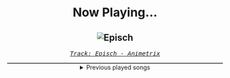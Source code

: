 <div align="center"> 
<h1>Now Playing...</h1>

![Episch](https://i.scdn.co/image/ab67616d00001e02dcafb199e4a13ee8296a6f07)
--
_<samp><a href="https://open.spotify.com/track/0BEq9q3XmPd4N8RRHwhi3L">Track: Episch - Animetrix</a></samp>_

<div style="border: 1px #4B5054 solid"></div>
<details>
  <summary>
    Previous played songs
  </summary>
  <table>
    <thead>
      <tr>
        <th>
          Artist
        </th>
        <th>
          Song
        </th>
        <th>
          Link
        </th>
      </tr>
    </thead>
    <tbody>
      <tr><td>Animetrix</td><td>Episch</td><td><a href="https://open.spotify.com/track/0BEq9q3XmPd4N8RRHwhi3L">https://open.spotify.com/track/0BEq9q3XmPd4N8RRHwhi3L</a></td></tr><tr><td>Anbu Monastir</td><td>Akatsuki Cypher</td><td><a href="https://open.spotify.com/track/7AV11Hq9Z1mF5RPR9Ikpw6">https://open.spotify.com/track/7AV11Hq9Z1mF5RPR9Ikpw6</a></td></tr><tr><td>Anbu Monastir</td><td>Madara Uchiha Origin</td><td><a href="https://open.spotify.com/track/3otEUEkrLWszdsW8Ppi7In">https://open.spotify.com/track/3otEUEkrLWszdsW8Ppi7In</a></td></tr><tr><td>Anbu Monastir</td><td>Hokage Cypher</td><td><a href="https://open.spotify.com/track/5hGU5YvNezwlFFLUg8VKtG">https://open.spotify.com/track/5hGU5YvNezwlFFLUg8VKtG</a></td></tr><tr><td>Anbu Monastir</td><td>Dattebayo</td><td><a href="https://open.spotify.com/track/0fVgS14RhyOpQ5oGuoHbE0">https://open.spotify.com/track/0fVgS14RhyOpQ5oGuoHbE0</a></td></tr><tr><td>Animetrix</td><td>Episch</td><td><a href="https://open.spotify.com/track/0BEq9q3XmPd4N8RRHwhi3L">https://open.spotify.com/track/0BEq9q3XmPd4N8RRHwhi3L</a></td></tr><tr><td>Anbu Monastir</td><td>Akatsuki Cypher</td><td><a href="https://open.spotify.com/track/7AV11Hq9Z1mF5RPR9Ikpw6">https://open.spotify.com/track/7AV11Hq9Z1mF5RPR9Ikpw6</a></td></tr><tr><td>Anbu Monastir</td><td>Madara Uchiha Origin</td><td><a href="https://open.spotify.com/track/3otEUEkrLWszdsW8Ppi7In">https://open.spotify.com/track/3otEUEkrLWszdsW8Ppi7In</a></td></tr><tr><td>Anbu Monastir</td><td>Hokage Cypher</td><td><a href="https://open.spotify.com/track/5hGU5YvNezwlFFLUg8VKtG">https://open.spotify.com/track/5hGU5YvNezwlFFLUg8VKtG</a></td></tr><tr><td>Sabaton</td><td>Night Witches</td><td><a href="https://open.spotify.com/track/1xBRGN41DWx2vwNFY5CvGe">https://open.spotify.com/track/1xBRGN41DWx2vwNFY5CvGe</a></td></tr><tr><td>Sabaton</td><td>For Whom the Bell Tolls - Metallica Cover</td><td><a href="https://open.spotify.com/track/1xK6xLcJMTAC4BgmREXpGJ">https://open.spotify.com/track/1xK6xLcJMTAC4BgmREXpGJ</a></td></tr><tr><td>Sabaton</td><td>Man of War</td><td><a href="https://open.spotify.com/track/6lXECPIIcucEYXgdTe9vZG">https://open.spotify.com/track/6lXECPIIcucEYXgdTe9vZG</a></td></tr><tr><td>Sabaton</td><td>7734</td><td><a href="https://open.spotify.com/track/6ovlMmTTp4fyvD9DBe1zo1">https://open.spotify.com/track/6ovlMmTTp4fyvD9DBe1zo1</a></td></tr><tr><td>Sabaton</td><td>Hearts of Iron</td><td><a href="https://open.spotify.com/track/3xQgAWspIz6Klwj28u79b7">https://open.spotify.com/track/3xQgAWspIz6Klwj28u79b7</a></td></tr><tr><td>Sabaton</td><td>Far from the Fame</td><td><a href="https://open.spotify.com/track/0CatsnUI5SqCroxE2S4KMd">https://open.spotify.com/track/0CatsnUI5SqCroxE2S4KMd</a></td></tr><tr><td>Sabaton</td><td>Soldier of 3 Armies</td><td><a href="https://open.spotify.com/track/0URCTFCWXOg3JQximz1u30">https://open.spotify.com/track/0URCTFCWXOg3JQximz1u30</a></td></tr><tr><td>Sabaton</td><td>Soldier of 3 Armies</td><td><a href="https://open.spotify.com/track/0URCTFCWXOg3JQximz1u30">https://open.spotify.com/track/0URCTFCWXOg3JQximz1u30</a></td></tr><tr><td>Sabaton</td><td>Resist and Bite</td><td><a href="https://open.spotify.com/track/3k6iqqVUBSBFXP8WLuoiCv">https://open.spotify.com/track/3k6iqqVUBSBFXP8WLuoiCv</a></td></tr><tr><td>Sabaton</td><td>The Ballad of Bull</td><td><a href="https://open.spotify.com/track/2FA2N0GNnKtQyKpRAXiJX8">https://open.spotify.com/track/2FA2N0GNnKtQyKpRAXiJX8</a></td></tr><tr><td>Sabaton</td><td>To Hell and Back</td><td><a href="https://open.spotify.com/track/1BrgjqSg9du0lj3TUMLluL">https://open.spotify.com/track/1BrgjqSg9du0lj3TUMLluL</a></td></tr>
    </tbody>
  </table>
</details>

</div>
